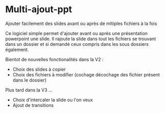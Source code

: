 # Multi-ajout-ppt
Ajouter facilement des slides avant ou après de mltiples fichiers à la fois

Ce logiciel simple permet d'ajouter avant ou après une présentation powerpoint une slide.
Il rajoute la slide dans tout les fichiers se trouvant dans un dossier et si demandé ceux compris dans les sous dossiers également.

Bientot de nouvelles fonctionalités dans la V2 :
- Choix des slides à copier
- Choix des fichiers à modifier (cochage décochage des fichier présent dans le dossier)

Plus tard dans la V3 ...
- Choix d'intercaler la slide ou l'on veux
- Ajout de transitions

